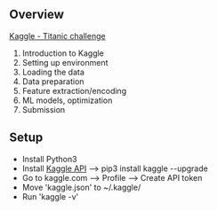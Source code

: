 ## Overview

[Kaggle - Titanic challenge](https://www.kaggle.com/c/titanic)

1. Introduction to Kaggle
2. Setting up environment
3. Loading the data
4. Data preparation
5. Feature extraction/encoding
6. ML models, optimization
7. Submission

## Setup

- Install Python3
- Install [Kaggle API](https://github.com/Kaggle/kaggle-api) --> pip3 install kaggle --upgrade
- Go to kaggle.com --> Profile --> Create API token
- Move 'kaggle.json' to ~/.kaggle/
- Run 'kaggle -v'
